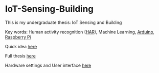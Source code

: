 # IoT-Sensing-Building

This is my undergraduate thesis: IoT Sensing and Building

Key words: Human activity recognition ([HAR](https://en.wikipedia.org/wiki/Activity_recognition)), Machine Learning, [Arduino](https://www.arduino.cc/), [Raspberry Pi](https://www.raspberrypi.org/)

Quick idea [here](Thesis/Presentation.pdf)

Full thesis [here](Thesis/Thesis.pdf)

Hardware settings and User interface [here](Thesis/Appendix.pdf)
